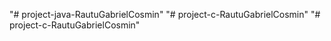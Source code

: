 "# project-java-RautuGabrielCosmin" 
"# project-c-RautuGabrielCosmin" 
"# project-c-RautuGabrielCosmin" 
